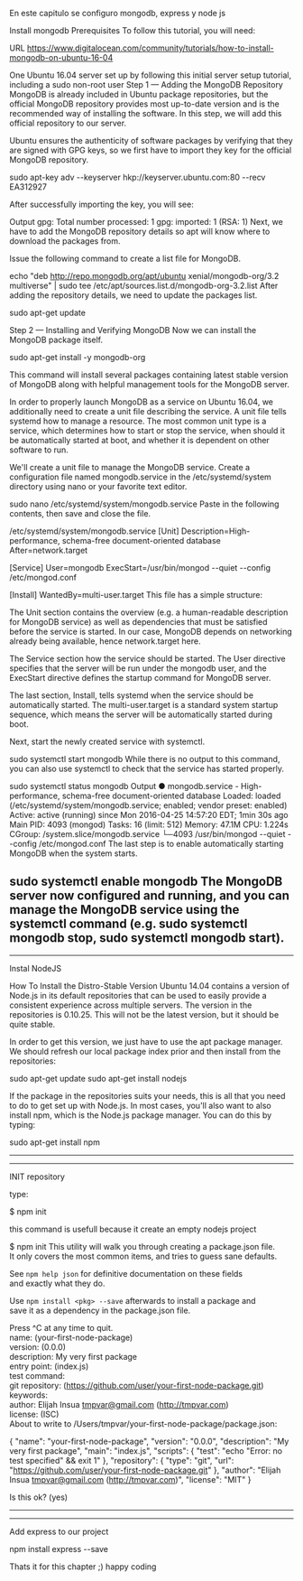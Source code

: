 En este capitulo se configuro mongodb, express y node js


Install mongodb
Prerequisites
To follow this tutorial, you will need:


URL
https://www.digitalocean.com/community/tutorials/how-to-install-mongodb-on-ubuntu-16-04

One Ubuntu 16.04 server set up by following this initial server setup tutorial, including a sudo non-root user
Step 1 — Adding the MongoDB Repository
MongoDB is already included in Ubuntu package repositories, but the official MongoDB repository provides most up-to-date version and is the recommended way of installing the software. In this step, we will add this official repository to our server.

Ubuntu ensures the authenticity of software packages by verifying that they are signed with GPG keys, so we first have to import they key for the official MongoDB repository.

sudo apt-key adv --keyserver hkp://keyserver.ubuntu.com:80 --recv EA312927

After successfully importing the key, you will see:

Output
gpg: Total number processed: 1
gpg:               imported: 1  (RSA: 1)
Next, we have to add the MongoDB repository details so apt will know where to download the packages from.

Issue the following command to create a list file for MongoDB.

echo "deb http://repo.mongodb.org/apt/ubuntu xenial/mongodb-org/3.2 multiverse" | sudo tee /etc/apt/sources.list.d/mongodb-org-3.2.list
After adding the repository details, we need to update the packages list.

sudo apt-get update

Step 2 — Installing and Verifying MongoDB
Now we can install the MongoDB package itself.

sudo apt-get install -y mongodb-org

This command will install several packages containing latest stable version of MongoDB along with helpful management tools for the MongoDB server.

In order to properly launch MongoDB as a service on Ubuntu 16.04, we additionally need to create a unit file describing the service. A unit file tells systemd how to manage a resource. The most common unit type is a service, which determines how to start or stop the service, when should it be automatically started at boot, and whether it is dependent on other software to run.

We'll create a unit file to manage the MongoDB service. Create a configuration file named mongodb.service in the /etc/systemd/system directory using nano or your favorite text editor.

sudo nano /etc/systemd/system/mongodb.service
Paste in the following contents, then save and close the file.

/etc/systemd/system/mongodb.service
[Unit]
Description=High-performance, schema-free document-oriented database
After=network.target

[Service]
User=mongodb
ExecStart=/usr/bin/mongod --quiet --config /etc/mongod.conf

[Install]
WantedBy=multi-user.target
This file has a simple structure:

The Unit section contains the overview (e.g. a human-readable description for MongoDB service) as well as dependencies that must be satisfied before the service is started. In our case, MongoDB depends on networking already being available, hence network.target here.

The Service section how the service should be started. The User directive specifies that the server will be run under the mongodb user, and the ExecStart directive defines the startup command for MongoDB server.

The last section, Install, tells systemd when the service should be automatically started. The multi-user.target is a standard system startup sequence, which means the server will be automatically started during boot.

Next, start the newly created service with systemctl.

sudo systemctl start mongodb
While there is no output to this command, you can also use systemctl to check that the service has started properly.

sudo systemctl status mongodb
Output
● mongodb.service - High-performance, schema-free document-oriented database
   Loaded: loaded (/etc/systemd/system/mongodb.service; enabled; vendor preset: enabled)
   Active: active (running) since Mon 2016-04-25 14:57:20 EDT; 1min 30s ago
 Main PID: 4093 (mongod)
    Tasks: 16 (limit: 512)
   Memory: 47.1M
      CPU: 1.224s
   CGroup: /system.slice/mongodb.service
           └─4093 /usr/bin/mongod --quiet --config /etc/mongod.conf
The last step is to enable automatically starting MongoDB when the system starts.

sudo systemctl enable mongodb
The MongoDB server now configured and running, and you can manage the MongoDB service using the systemctl command (e.g. sudo systemctl mongodb stop, sudo systemctl mongodb start).
--------------------------------------------------------------------------
--------------------------------------------------------------------------
Instal NodeJS

How To Install the Distro-Stable Version
Ubuntu 14.04 contains a version of Node.js in its default repositories that can be used to easily provide a consistent experience across multiple servers. The version in the repositories is 0.10.25. This will not be the latest version, but it should be quite stable.

In order to get this version, we just have to use the apt package manager. We should refresh our local package index prior and then install from the repositories:

sudo apt-get update
sudo apt-get install nodejs

If the package in the repositories suits your needs, this is all that you need to do to get set up with Node.js. In most cases, you'll also want to also install npm, which is the Node.js package manager. You can do this by typing:


sudo apt-get install npm

------------------------------------------------------------------------------
------------------------------------------------------------------------------
INIT repository

type:

$ npm init

this command is usefull because it create an empty nodejs project

$ npm init
This utility will walk you through creating a package.json file.  
It only covers the most common items, and tries to guess sane defaults.

See `npm help json` for definitive documentation on these fields  
and exactly what they do.

Use `npm install <pkg> --save` afterwards to install a package and  
save it as a dependency in the package.json file.

Press ^C at any time to quit.  
name: (your-first-node-package)  
version: (0.0.0)  
description: My very first package  
entry point: (index.js)  
test command:  
git repository: (https://github.com/user/your-first-node-package.git)  
keywords:  
author: Elijah Insua <tmpvar@gmail.com> (http://tmpvar.com)  
license: (ISC)  
About to write to /Users/tmpvar/your-first-node-package/package.json:

{
  "name": "your-first-node-package",
  "version": "0.0.0",
  "description": "My very first package",
  "main": "index.js",
  "scripts": {
    "test": "echo \"Error: no test specified\" && exit 1"
  },
  "repository": {
    "type": "git",
    "url": "https://github.com/user/your-first-node-package.git"
  },
  "author": "Elijah Insua <tmpvar@gmail.com> (http://tmpvar.com)",
  "license": "MIT"
}


Is this ok? (yes)  


---------------------------------------------------------------------------
--------------------------------------------------------------------------
Add express to our project

npm install express --save

Thats it for this chapter ;)
happy coding
